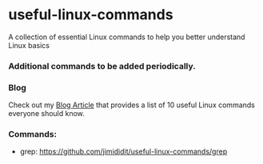 # useful-linux-commands
A collection of essential Linux commands to help you better understand Linux basics

### Additional commands to be added periodically.

### Blog
Check out my [Blog Article](https://blog.jimididit.com/2024/08/the-10-most-useful-linux-commands-you.html) that provides a list of 10 useful Linux commands everyone should know.  

### Commands:
- grep: https://github.com/jimididit/useful-linux-commands/grep
